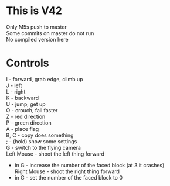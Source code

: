 # This is V42
Only M5s push to master  
Some commits on master do not run  
No compiled version here  

# Controls
I - forward, grab edge, climb up  
J - left  
L - right  
K - backward  
U - jump, get up  
O - crouch, fall faster  
Z - red direction  
P - green direction  
A - place flag  
B, C - copy does something  
; - (hold) show some settings  
G - switch to the flying camera  
Left Mouse - shoot the left thing forward  
- in G - increase the number of the faced block (at 3 it crashes)  
Right Mouse - shoot the right thing forward  
- in G - set the number of the faced block to 0